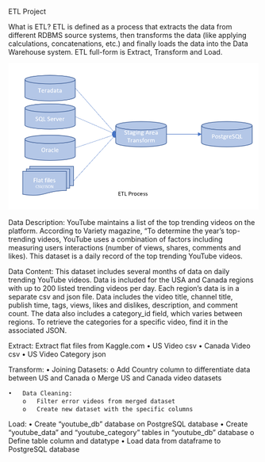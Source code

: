 ETL Project

What is ETL?
ETL is defined as a process that extracts the data from different RDBMS source systems, then transforms the data (like applying calculations, concatenations, etc.) and finally loads the data into the Data Warehouse system. ETL full-form is Extract, Transform and Load.

![ETL.png](Images/ETL.png)










Data Description:
YouTube maintains a list of the top trending videos on the platform. According to Variety magazine, “To determine the year’s top-trending videos, YouTube uses a combination of factors including measuring users interactions (number of views, shares, comments and likes). 
This dataset is a daily record of the top trending YouTube videos.

Data Content:
This dataset includes several months of data on daily trending YouTube videos. Data is included for the USA and Canada regions with up to 200 listed trending videos per day.
Each region’s data is in a separate csv and json file. Data includes the video title, channel title, publish time, tags, views, likes and dislikes, description, and comment count.
The data also includes a category_id field, which varies between regions. To retrieve the categories for a specific video, find it in the associated JSON. 

Extract:
    Extract flat files from Kaggle.com
    •	US Video csv
    •	Canada Video csv
    •	US Video Category json

Transform:
    •	Joining Datasets:
        o	Add Country column to differentiate data between US and Canada
        o	Merge US and Canada video datasets

    •	Data Cleaning:
        o	Filter error videos from merged dataset
        o	Create new dataset with the specific columns
Load:
    •	Create “youtube_db” database on PostgreSQL database
    •	Create “youtube_data” and “youtube_category” tables in “youtube_db” database
        o	Define table column and datatype
    •	Load data from dataframe to PostgreSQL database

